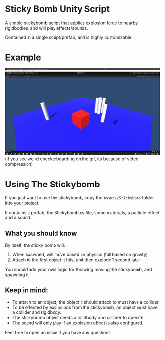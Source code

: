 # Sticky Bomb Unity Script

A simple stickybomb script that applies explosion force to nearby rigidbodies, and will play effects/sounds.

Contained in a single script/prefab, and is highly customizable.

# Example

![StickyBomb Showcase](StickybombShowcase.gif)
(if you see weird checkerboarding on the gif, its because of video compression)

# Using The Stickybomb
If you just want to use the stickybomb, copy the `Assets/Stickybomb` folder into your project.

It contains a prefab, the Stickybomb.cs file, some materials, a particle effect and a sound.

## What you should know

By itself, the sticky bomb will:

1. When spawned, will move based on physics (fall based on gravity)
2. Attach to the first object it hits, and then explode 1 second later

You should add your own logic for throwing moving the stickybomb, and spawning it.

## Keep in mind:
 - To attach to an object, the object it should attach to must have a collider.
 - To be effected by explosions from the stickybomb, an object must have a collider and rigidbody.
 - The stickybomb object needs a rigidbody and collider to operate.
 - The sound will only play if an explosion effect is also configured.
 
Feel free to open an issue if you have any questions.

